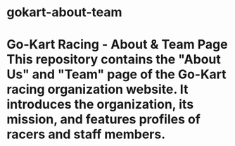# gokart-about-team
# Go-Kart Racing - About &amp; Team Page This repository contains the "About Us" and "Team" page of the Go-Kart racing organization website.   It introduces the organization, its mission, and features profiles of racers and staff members.
